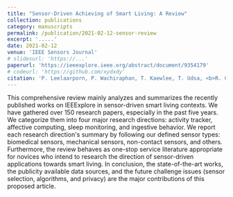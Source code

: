 ```yaml
---
title: "Sensor-Driven Achieving of Smart Living: A Review"
collection: publications
category: manuscripts
permalink: /publication/2021-02-12-sensor-review
excerpt: '.....'
date: 2021-02-12
venue: 'IEEE Sensors Journal'
# slidesurl: 'https://...'
paperurl: 'https://ieeexplore.ieee.org/abstract/document/9354179'
# codeurl: 'https://github.com/xydxdy'
citation: 'P. Leelaarporn, P. Wachiraphan, T. Kaewlee, T. Udsa, <b>R. Chaisaen,</b> T. Choksatchawathi, R. Laosirirat, P. Lakhan, P. Natnithikarat, K. Thanontip, W. Chen, S. C. Mukhopadhyay, and T. Wilaiprasitporn, &quot;<b>Sensor-Driven Achieving of Smart Living: A Review,</b>&quot; in <i>IEEE Sensors Journal,</i> vol. 21, no. 9, pp. 10369-10391, 1 May.1, 2021.'
---
```

This comprehensive review mainly analyzes and summarizes the recently published works on IEEExplore in sensor-driven smart living contexts. We have gathered over 150 research papers, especially in the past five years. We categorize them into four major research directions: activity tracker, affective computing, sleep monitoring, and ingestive behavior. We report each research direction's summary by following our defined sensor types: biomedical sensors, mechanical sensors, non-contact sensors, and others. Furthermore, the review behaves as one-stop service literature appropriate for novices who intend to research the direction of sensor-driven applications towards smart living. In conclusion, the state-of-the-art works, the publicity available data sources, and the future challenge issues (sensor selection, algorithms, and privacy) are the major contributions of this proposed article.
